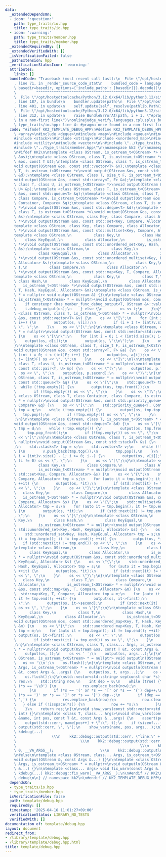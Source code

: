 ```yaml
---
data:
  _extendedDependsOn:
  - icon: ':question:'
    path: type_traits/io.hpp
    title: type_traits/io.hpp
  - icon: ':warning:'
    path: type_traits/member.hpp
    title: type_traits/member.hpp
  _extendedRequiredBy: []
  _extendedVerifiedWith: []
  _isVerificationFailed: false
  _pathExtension: hpp
  _verificationStatusIcon: ':warning:'
  attributes:
    links: []
  bundledCode: "Traceback (most recent call last):\n  File \"/opt/hostedtoolcache/Python/3.12.0/x64/lib/python3.12/site-packages/onlinejudge_verify/documentation/build.py\"\
    , line 71, in _render_source_code_stat\n    bundled_code = language.bundle(stat.path,\
    \ basedir=basedir, options={'include_paths': [basedir]}).decode()\n          \
    \         ^^^^^^^^^^^^^^^^^^^^^^^^^^^^^^^^^^^^^^^^^^^^^^^^^^^^^^^^^^^^^^^^^^^^^^^^^^^^^^^^^\n\
    \  File \"/opt/hostedtoolcache/Python/3.12.0/x64/lib/python3.12/site-packages/onlinejudge_verify/languages/cplusplus.py\"\
    , line 187, in bundle\n    bundler.update(path)\n  File \"/opt/hostedtoolcache/Python/3.12.0/x64/lib/python3.12/site-packages/onlinejudge_verify/languages/cplusplus_bundle.py\"\
    , line 401, in update\n    self.update(self._resolve(pathlib.Path(included), included_from=path))\n\
    \  File \"/opt/hostedtoolcache/Python/3.12.0/x64/lib/python3.12/site-packages/onlinejudge_verify/languages/cplusplus_bundle.py\"\
    , line 312, in update\n    raise BundleErrorAt(path, i + 1, \"#pragma once found\
    \ in a non-first line\")\nonlinejudge_verify.languages.cplusplus_bundle.BundleErrorAt:\
    \ type_traits/io.hpp: line 4: #pragma once found in a non-first line\n"
  code: "#ifndef KK2_TEMPLATE_DEBUG_HPP\n#define KK2_TEMPLATE_DEBUG_HPP 1\n\n#include\
    \ <array>\n#include <deque>\n#include <map>\n#include <queue>\n#include <set>\n\
    #include <stack>\n#include <string>\n#include <unordered_map>\n#include <unordered_set>\n\
    #include <utility>\n#include <vector>\n\n#include \"../type_traits/io.hpp\"\n\
    #include \"../type_traits/member.hpp\"\n\nnamespace kk2 {\n\nnamespace debug {\n\
    \n#ifdef KK2\n\ntemplate <class OStream, is_ostream_t<OStream> *> void output(OStream\
    \ &os);\ntemplate <class OStream, class T, is_ostream_t<OStream> *> void output(OStream\
    \ &os, const T &t);\ntemplate <class OStream, class T, is_ostream_t<OStream> *>\n\
    void output(OStream &os, const std::vector<T> &v);\ntemplate <class OStream, class\
    \ T, is_ostream_t<OStream> *>\nvoid output(OStream &os, const std::vector<std::vector<T>>\
    \ &d);\ntemplate <class OStream, class T, size_t F, is_ostream_t<OStream> *>\n\
    void output(OStream &os, const std::array<T, F> &a);\ntemplate <class OStream,\
    \ class T, class U, is_ostream_t<OStream> *>\nvoid output(OStream &os, const std::pair<T,\
    \ U> &p);\ntemplate <class OStream, class T, is_ostream_t<OStream> *>\nvoid output(OStream\
    \ &os, const std::queue<T> &q);\ntemplate <class OStream, class T, class Container,\
    \ class Compare, is_ostream_t<OStream> *>\nvoid output(OStream &os, const std::priority_queue<T,\
    \ Container, Compare> &q);\ntemplate <class OStream, class T, is_ostream_t<OStream>\
    \ *>\nvoid output(OStream &os, const std::deque<T> &d);\ntemplate <class OStream,\
    \ class T, is_ostream_t<OStream> *>\nvoid output(OStream &os, const std::stack<T>\
    \ &s);\ntemplate <class OStream, class Key, class Compare, class Allocator, is_ostream_t<OStream>\
    \ *>\nvoid output(OStream &os, const std::set<Key, Compare, Allocator> &s);\n\
    template <class OStream, class Key, class Compare, class Allocator, is_ostream_t<OStream>\
    \ *>\nvoid output(OStream &os, const std::multiset<Key, Compare, Allocator> &s);\n\
    template <class OStream,\n          class Key,\n          class Hash,\n      \
    \    class KeyEqual,\n          class Allocator,\n          is_ostream_t<OStream>\
    \ *>\nvoid output(OStream &os, const std::unordered_set<Key, Hash, KeyEqual, Allocator>\
    \ &s);\ntemplate <class OStream,\n          class Key,\n          class Hash,\n\
    \          class KeyEqual,\n          class Allocator,\n          is_ostream_t<OStream>\
    \ *>\nvoid output(OStream &os, const std::unordered_multiset<Key, Hash, KeyEqual,\
    \ Allocator> &s);\ntemplate <class OStream,\n          class Key,\n          class\
    \ T,\n          class Compare,\n          class Allocator,\n          is_ostream_t<OStream>\
    \ *>\nvoid output(OStream &os, const std::map<Key, T, Compare, Allocator> &m);\n\
    template <class OStream,\n          class Key,\n          class T,\n         \
    \ class Hash,\n          class KeyEqual,\n          class Allocator,\n       \
    \   is_ostream_t<OStream> *>\nvoid output(OStream &os, const std::unordered_map<Key,\
    \ T, Hash, KeyEqual, Allocator> &m);\ntemplate <class OStream, is_ostream_t<OStream>\
    \ * = nullptr> void output(OStream &) {}\n\ntemplate <class OStream, class T,\
    \ is_ostream_t<OStream> * = nullptr>\nvoid output(OStream &os, const T &t) {\n\
    \    if constexpr (has_member_func_debug_output<T, OStream &>::value) {\n    \
    \    t.debug_output(os);\n    } else {\n        os << t;\n    }\n}\n\ntemplate\
    \ <class OStream, class T, is_ostream_t<OStream> * = nullptr>\nvoid output(OStream\
    \ &os, const std::vector<T> &v) {\n    os << \"[\";\n    for (int i = 0; i < (int)v.size();\
    \ i++) {\n        output(os, v[i]);\n        if (i + 1 != (int)v.size()) os <<\
    \ \", \";\n    }\n    os << \"]\";\n}\n\ntemplate <class OStream, class T, is_ostream_t<OStream>\
    \ * = nullptr>\nvoid output(OStream &os, const std::vector<std::vector<T>> &d)\
    \ {\n    os << \"[\\n\";\n    for (int i = 0; i < (int)d.size(); i++) {\n    \
    \    output(os, d[i]);\n        output(os, \"\\n\");\n    }\n    os << \"]\";\n\
    }\n\ntemplate <class OStream, class T, size_t F, is_ostream_t<OStream> * = nullptr>\n\
    void output(OStream &os, const std::array<T, F> &a) {\n    os << \"[\";\n    for\
    \ (int i = 0; i < (int)F; i++) {\n        output(os, a[i]);\n        if (i + 1\
    \ != (int)F) os << \", \";\n    }\n    os << \"]\";\n}\n\ntemplate <class OStream,\
    \ class T, class U, is_ostream_t<OStream> * = nullptr>\nvoid output(OStream &os,\
    \ const std::pair<T, U> &p) {\n    os << \"(\";\n    output(os, p.first);\n  \
    \  os << \", \";\n    output(os, p.second);\n    os << \")\";\n}\n\ntemplate <class\
    \ OStream, class T, is_ostream_t<OStream> * = nullptr>\nvoid output(OStream &os,\
    \ const std::queue<T> &q) {\n    os << \"[\";\n    std::queue<T> tmp = q;\n  \
    \  while (!tmp.empty()) {\n        output(os, tmp.front());\n        tmp.pop();\n\
    \        if (!tmp.empty()) os << \", \";\n    }\n    os << \"]\";\n}\n\ntemplate\
    \ <class OStream, class T, class Container, class Compare, is_ostream_t<OStream>\
    \ * = nullptr>\nvoid output(OStream &os, const std::priority_queue<T, Container,\
    \ Compare> &q) {\n    os << \"[\";\n    std::priority_queue<T, Container, Compare>\
    \ tmp = q;\n    while (!tmp.empty()) {\n        output(os, tmp.top());\n     \
    \   tmp.pop();\n        if (!tmp.empty()) os << \", \";\n    }\n    os << \"]\"\
    ;\n}\n\ntemplate <class OStream, class T, is_ostream_t<OStream> * = nullptr>\n\
    void output(OStream &os, const std::deque<T> &d) {\n    os << \"[\";\n    std::deque<T>\
    \ tmp = d;\n    while (!tmp.empty()) {\n        output(os, tmp.front());\n   \
    \     tmp.pop_front();\n        if (!tmp.empty()) os << \", \";\n    }\n    os\
    \ << \"]\";\n}\n\ntemplate <class OStream, class T, is_ostream_t<OStream> * =\
    \ nullptr>\nvoid output(OStream &os, const std::stack<T> &s) {\n    os << \"[\"\
    ;\n    std::stack<T> tmp = s;\n    std::vector<T> v;\n    while (!tmp.empty())\
    \ {\n        v.push_back(tmp.top());\n        tmp.pop();\n    }\n    for (int\
    \ i = (int)v.size() - 1; i >= 0; i--) {\n        output(os, v[i]);\n        if\
    \ (i != 0) os << \", \";\n    }\n    os << \"]\";\n}\n\ntemplate <class OStream,\n\
    \          class Key,\n          class Compare,\n          class Allocator,\n\
    \          is_ostream_t<OStream> * = nullptr>\nvoid output(OStream &os, const\
    \ std::set<Key, Compare, Allocator> &s) {\n    os << \"{\";\n    std::set<Key,\
    \ Compare, Allocator> tmp = s;\n    for (auto it = tmp.begin(); it != tmp.end();\
    \ ++it) {\n        output(os, *it);\n        if (std::next(it) != tmp.end()) os\
    \ << \", \";\n    }\n    os << \"}\";\n}\n\ntemplate <class OStream,\n       \
    \   class Key,\n          class Compare,\n          class Allocator,\n       \
    \   is_ostream_t<OStream> * = nullptr>\nvoid output(OStream &os, const std::multiset<Key,\
    \ Compare, Allocator> &s) {\n    os << \"{\";\n    std::multiset<Key, Compare,\
    \ Allocator> tmp = s;\n    for (auto it = tmp.begin(); it != tmp.end(); ++it)\
    \ {\n        output(os, *it);\n        if (std::next(it) != tmp.end()) os << \"\
    , \";\n    }\n    os << \"}\";\n}\n\ntemplate <class OStream,\n          class\
    \ Key,\n          class Hash,\n          class KeyEqual,\n          class Allocator,\n\
    \          is_ostream_t<OStream> * = nullptr>\nvoid output(OStream &os, const\
    \ std::unordered_set<Key, Hash, KeyEqual, Allocator> &s) {\n    os << \"{\";\n\
    \    std::unordered_set<Key, Hash, KeyEqual, Allocator> tmp = s;\n    for (auto\
    \ it = tmp.begin(); it != tmp.end(); ++it) {\n        output(os, *it);\n     \
    \   if (std::next(it) != tmp.end()) os << \", \";\n    }\n    os << \"}\";\n}\n\
    \ntemplate <class OStream,\n          class Key,\n          class Hash,\n    \
    \      class KeyEqual,\n          class Allocator,\n          is_ostream_t<OStream>\
    \ * = nullptr>\nvoid output(OStream &os, const std::unordered_multiset<Key, Hash,\
    \ KeyEqual, Allocator> &s) {\n    os << \"{\";\n    std::unordered_multiset<Key,\
    \ Hash, KeyEqual, Allocator> tmp = s;\n    for (auto it = tmp.begin(); it != tmp.end();\
    \ ++it) {\n        output(os, *it);\n        if (std::next(it) != tmp.end()) os\
    \ << \", \";\n    }\n    os << \"}\";\n}\n\ntemplate <class OStream,\n       \
    \   class Key,\n          class T,\n          class Compare,\n          class\
    \ Allocator,\n          is_ostream_t<OStream> * = nullptr>\nvoid output(OStream\
    \ &os, const std::map<Key, T, Compare, Allocator> &m) {\n    os << \"{\";\n  \
    \  std::map<Key, T, Compare, Allocator> tmp = m;\n    for (auto it = tmp.begin();\
    \ it != tmp.end(); ++it) {\n        output(os, it->first);\n        os << \":\
    \ \";\n        output(os, it->second);\n        if (std::next(it) != tmp.end())\
    \ os << \", \";\n    }\n    os << \"}\";\n}\n\ntemplate <class OStream,\n    \
    \      class Key,\n          class T,\n          class Hash,\n          class\
    \ KeyEqual,\n          class Allocator,\n          is_ostream_t<OStream> * = nullptr>\n\
    void output(OStream &os, const std::unordered_map<Key, T, Hash, KeyEqual, Allocator>\
    \ &m) {\n    os << \"{\";\n    std::unordered_map<Key, T, Hash, KeyEqual, Allocator>\
    \ tmp = m;\n    for (auto it = tmp.begin(); it != tmp.end(); ++it) {\n       \
    \ output(os, it->first);\n        os << \": \";\n        output(os, it->second);\n\
    \        if (std::next(it) != tmp.end()) os << \", \";\n    }\n    os << \"}\"\
    ;\n}\n\ntemplate <class OStream, class T, class... Args, is_ostream_t<OStream>\
    \ * = nullptr>\nvoid output(OStream &os, const T &t, const Args &...args) {\n\
    \    output(os, t);\n    os << ' ';\n    output(os, args...);\n}\n\ntemplate <class\
    \ OStream, is_ostream_t<OStream> * = nullptr> void outputln(OStream &os) {\n \
    \   os << '\\n';\n    os.flush();\n}\n\ntemplate <class OStream, class T, class...\
    \ Args, is_ostream_t<OStream> * = nullptr>\nvoid outputln(OStream &os, const T\
    \ &t, const Args &...args) {\n    output(os, t, args...);\n    os << '\\n';\n\
    \    os.flush();\n}\n\nstd::vector<std::string> sep(const char *s) {\n    std::vector<std::string>\
    \ res;\n    std::string now;\n    int dep = 0;\n    while (true) {\n        if\
    \ (*s == '\\0') {\n            res.emplace_back(now);\n            break;\n  \
    \      }\n        if (*s == '(' or *s == '[' or *s == '{') dep++;\n        if\
    \ (*s == ')' or *s == ']' or *s == '}') dep--;\n        if (dep == 0 and *s ==\
    \ ',') {\n            res.emplace_back(now);\n            now.clear();\n     \
    \   } else if (!isspace(*s)) {\n            now += *s;\n        }\n        s++;\n\
    \    }\n    return res;\n}\n\nvoid show_vars(const std::vector<std::string> &,\
    \ int) {}\n\ntemplate <class T, class... Args>\nvoid show_vars(const std::vector<std::string>\
    \ &name, int pos, const T &t, const Args &...args) {\n    assert(pos < (int)name.size());\n\
    \    output(std::cerr, name[pos++] + \":\", t);\n    if (sizeof...(args) > 0)\
    \ output(std::cerr, \", \");\n    show_vars(name, pos, args...);\n}\n\n#define\
    \ kdebug(...)                                                                \
    \                \\\n    kk2::debug::output(std::cerr, \"line:\" + std::to_string(__LINE__));\
    \                             \\\n    kk2::debug::output(std::cerr, ' ');    \
    \                                                        \\\n    kk2::debug::show_vars(kk2::debug::sep(#__VA_ARGS__),\
    \ 0, __VA_ARGS__);                     \\\n    kk2::debug::outputln(std::cerr);\n\
    \n#else\n\ntemplate <class OStream, class... Args, is_ostream_t<OStream> * = nullptr>\n\
    void output(OStream &, const Args &...) {}\n\ntemplate <class OStream, class...\
    \ Args, is_ostream_t<OStream> * = nullptr>\nvoid outputln(OStream &, const Args\
    \ &...) {}\n\ntemplate <class... Args> void fix_warn(const Args &...) {}\n\n#define\
    \ kdebug(...) kk2::debug::fix_warn(__VA_ARGS__);\n\n#endif // KK2\n\n} // namespace\
    \ debug\n\n} // namespace kk2\n\n#endif // KK2_TEMPLATE_DEBUG_HPP\n"
  dependsOn:
  - type_traits/io.hpp
  - type_traits/member.hpp
  isVerificationFile: false
  path: template/debug.hpp
  requiredBy: []
  timestamp: '2025-04-16 11:01:27+09:00'
  verificationStatus: LIBRARY_NO_TESTS
  verifiedWith: []
documentation_of: template/debug.hpp
layout: document
redirect_from:
- /library/template/debug.hpp
- /library/template/debug.hpp.html
title: template/debug.hpp
---
```

